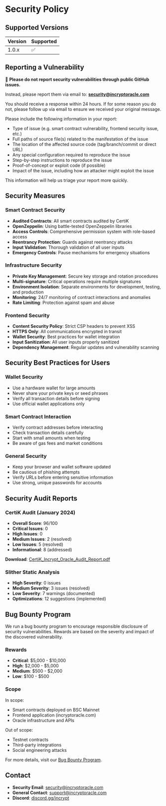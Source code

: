 # Security Policy

## Supported Versions

| Version | Supported          |
| ------- | ------------------ |
| 1.0.x   | :white_check_mark: |

## Reporting a Vulnerability

🚨 **Please do not report security vulnerabilities through public GitHub issues.**

Instead, please report them via email to: **security@incryptoracle.com**

You should receive a response within 24 hours. If for some reason you do not, please follow up via email to ensure we received your original message.

Please include the following information in your report:

- Type of issue (e.g. smart contract vulnerability, frontend security issue, etc.)
- Full paths of source file(s) related to the manifestation of the issue
- The location of the affected source code (tag/branch/commit or direct URL)
- Any special configuration required to reproduce the issue
- Step-by-step instructions to reproduce the issue
- Proof-of-concept or exploit code (if possible)
- Impact of the issue, including how an attacker might exploit the issue

This information will help us triage your report more quickly.

## Security Measures

### Smart Contract Security

- **Audited Contracts**: All smart contracts audited by CertiK
- **OpenZeppelin**: Using battle-tested OpenZeppelin libraries
- **Access Controls**: Comprehensive permission system with role-based access
- **Reentrancy Protection**: Guards against reentrancy attacks
- **Input Validation**: Thorough validation of all user inputs
- **Emergency Controls**: Pause mechanisms for emergency situations

### Infrastructure Security

- **Private Key Management**: Secure key storage and rotation procedures
- **Multi-signature**: Critical operations require multiple signatures
- **Environment Isolation**: Separate environments for development, testing, and production
- **Monitoring**: 24/7 monitoring of contract interactions and anomalies
- **Rate Limiting**: Protection against spam and abuse

### Frontend Security

- **Content Security Policy**: Strict CSP headers to prevent XSS
- **HTTPS Only**: All communications encrypted in transit
- **Wallet Security**: Best practices for wallet integration
- **Input Sanitization**: All user inputs properly sanitized
- **Dependency Management**: Regular updates and vulnerability scanning

## Security Best Practices for Users

### Wallet Security

- Use a hardware wallet for large amounts
- Never share your private keys or seed phrases
- Verify all transaction details before signing
- Use official wallet applications only

### Smart Contract Interaction

- Verify contract addresses before interacting
- Check transaction details carefully
- Start with small amounts when testing
- Be aware of gas fees and market conditions

### General Security

- Keep your browser and wallet software updated
- Be cautious of phishing attempts
- Verify URLs before entering sensitive information
- Use strong, unique passwords for accounts

## Security Audit Reports

### CertiK Audit (January 2024)

- **Overall Score**: 96/100
- **Critical Issues**: 0
- **High Issues**: 0
- **Medium Issues**: 2 (resolved)
- **Low Issues**: 5 (resolved)
- **Informational**: 8 (addressed)

**Download**: [CertiK_Incrypt_Oracle_Audit_Report.pdf](#)

### Slither Static Analysis

- **High Severity**: 0 issues
- **Medium Severity**: 3 issues (resolved)
- **Low Severity**: 7 warnings (documented)
- **Optimizations**: 12 suggestions (implemented)

## Bug Bounty Program

We run a bug bounty program to encourage responsible disclosure of security vulnerabilities. Rewards are based on the severity and impact of the discovered vulnerability.

### Rewards

- **Critical**: $5,000 - $10,000
- **High**: $2,000 - $5,000  
- **Medium**: $500 - $2,000
- **Low**: $100 - $500

### Scope

In scope:
- Smart contracts deployed on BSC Mainnet
- Frontend application (incryptoracle.com)
- Oracle infrastructure and APIs

Out of scope:
- Testnet contracts
- Third-party integrations
- Social engineering attacks

For more details, visit our [Bug Bounty Program](https://immunefi.com/bounty/incryptoracle/).

## Contact

- **Security Email**: security@incryptoracle.com
- **General Contact**: support@incryptoracle.com
- **Discord**: [discord.gg/incrypt](https://discord.gg/incrypt)
